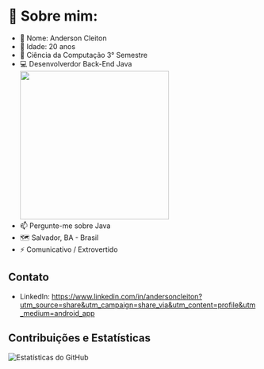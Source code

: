 #    📖 Sobre mim:

- 👋 Nome: Anderson Cleiton
- 👀 Idade: 20 anos
- 🔭 Ciência da Computação 3° Semestre
- 💻 Desenvolverdor Back-End Java                                                                                                                               <img src="https://media.giphy.com/media/hO8uTzEOefFh3Yv5gm/giphy.gif" width="300">
- 📫 Pergunte-me sobre Java
- 🗺️ Salvador, BA - Brasil
- ⚡ Comunicativo / Extrovertido

## Contato

- LinkedIn: https://www.linkedin.com/in/andersoncleiton?utm_source=share&utm_campaign=share_via&utm_content=profile&utm_medium=android_app

## Contribuições e Estatísticas
![Estatísticas do GitHub](https://github-readme-stats.vercel.app/api?username=AndersonCldev&show_icons=true&theme=radical)

<!---
AndersonCldev/AndersonCldev is a ✨ special ✨ repository because its `README.md` (this file) appears on your GitHub profile.
You can click the Preview link to take a look at your changes.
--->

